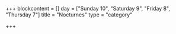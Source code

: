 +++
blockcontent = []
day = ["Sunday 10", "Saturday 9", "Friday 8", "Thursday 7"]
title = "Nocturnes"
type = "category"

+++
